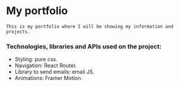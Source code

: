 # My portfolio
    This is my portfolio where I will be showing my information and projects.

### Technologies, libraries and APIs used on the project:

- Styling: pure css.
- Navigation: React Router.
- Library to send emails: email JS.
- Animations: Framer Motion.

